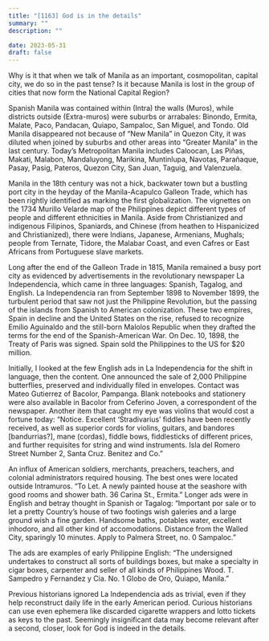 ```yaml
---
title: "[1163] God is in the details"
summary: ""
description: ""

date: 2023-05-31
draft: false
---
```


Why is it that when we talk of Manila as an important, cosmopolitan, capital city, we do so in the past tense? Is it because Manila is lost in the group of cities that now form the National Capital Region?

Spanish Manila was contained within (Intra) the walls (Muros), while districts outside (Extra-muros) were suburbs or arrabales: Binondo, Ermita, Malate, Paco, Pandacan, Quiapo, Sampaloc, San Miguel, and Tondo. Old Manila disappeared not because of “New Manila” in Quezon City, it was diluted when joined by suburbs and other areas into “Greater Manila” in the last century. Today’s Metropolitan Manila includes Caloocan, Las Piñas, Makati, Malabon, Mandaluyong, Marikina, Muntinlupa, Navotas, Parañaque, Pasay, Pasig, Pateros, Quezon City, San Juan, Taguig, and Valenzuela.

Manila in the 18th century was not a hick, backwater town but a bustling port city in the heyday of the Manila-Acapulco Galleon Trade, which has been rightly identified as marking the first globalization. The vignettes on the 1734 Murillo Velarde map of the Philippines depict different types of people and different ethnicities in Manila. Aside from Christianized and indigenous Filipinos, Spaniards, and Chinese (from heathen to Hispanicized and Christianized), there were Indians, Japanese, Armenians, Mughals; people from Ternate, Tidore, the Malabar Coast, and even Cafres or East Africans from Portuguese slave markets.

Long after the end of the Galleon Trade in 1815, Manila remained a busy port city as evidenced by advertisements in the revolutionary newspaper La Independencia, which came in three languages: Spanish, Tagalog, and English. La Independencia ran from September 1898 to November 1899, the turbulent period that saw not just the Philippine Revolution, but the passing of the islands from Spanish to American colonization. These two empires, Spain in decline and the United States on the rise, refused to recognize Emilio Aguinaldo and the still-born Malolos Republic when they drafted the terms for the end of the Spanish-American War. On Dec. 10, 1898, the Treaty of Paris was signed. Spain sold the Philippines to the US for $20 million.

Initially, I looked at the few English ads in La Independencia for the shift in language, then the content. One announced the sale of 2,000 Philippine butterflies, preserved and individually filed in envelopes. Contact was Mateo Gutierrez of Bacolor, Pampanga. Blank notebooks and stationery were also available in Bacolor from Ceferino Joven, a correspondent of the newspaper. Another item that caught my eye was violins that would cost a fortune today: “Notice. Excellent ‘Stradivarius’ fiddles have been recently received, as well as superior cords for violins, guitars, and bandores [bandurrias?], mane (cordas), fiddle bows, fiddlesticks of different prices, and further requisites for string and wind instruments. Isla del Romero Street Number 2, Santa Cruz. Benitez and Co.”

An influx of American soldiers, merchants, preachers, teachers, and colonial administrators required housing. The best ones were located outside Intramuros. “To Let. A newly painted house at the seashore with good rooms and shower bath. 36 Carina St., Ermita.” Longer ads were in English and betray thought in Spanish or Tagalog: “Important por sale or to let a pretty Country’s house of two footings wish galeries and a large ground wish a fine garden. Handsome baths, potables water, excellent inhodoro, and all other kind of accomodations. Distance from the Walled City, sparingly 10 minutes. Apply to Palmera Street, no. 0 Sampaloc.”

The ads are examples of early Philippine English: “The undersigned undertakes to construct all sorts of buildings boxes, but make a specialty in cigar boxes, carpenter and seller of all kinds of Philippines Wood. T. Sampedro y Fernandez y Cia. No. 1 Globo de Oro, Quiapo, Manila.”

Previous historians ignored La Independencia ads as trivial, even if they help reconstruct daily life in the early American period. Curious historians can use even ephemera like discarded cigarette wrappers and lotto tickets as keys to the past. Seemingly insignificant data may become relevant after a second, closer, look for God is indeed in the details.
